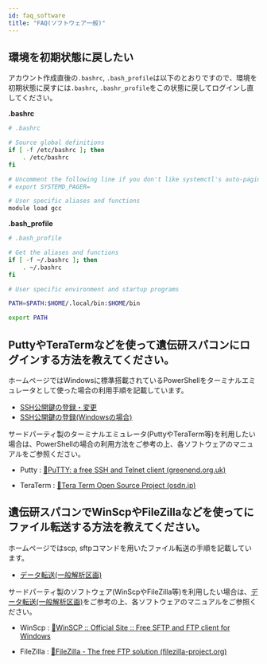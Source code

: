 ```yaml
---
id: faq_software
title: "FAQ(ソフトウェア一般)"
---
```


## 環境を初期状態に戻したい

アカウント作成直後の`.bashrc`, `.bash_profile`は以下のとおりですので、環境を初期状態に戻すには`.bashrc`, `.bashr_profile`をこの状態に戻してログインし直してください。

**.bashrc**

```bash
# .bashrc

# Source global definitions
if [ -f /etc/bashrc ]; then
	. /etc/bashrc
fi

# Uncomment the following line if you don't like systemctl's auto-paging feature:
# export SYSTEMD_PAGER=

# User specific aliases and functions
module load gcc
```

**.bash_profile**

```bash
# .bash_profile

# Get the aliases and functions
if [ -f ~/.bashrc ]; then
	. ~/.bashrc
fi

# User specific environment and startup programs

PATH=$PATH:$HOME/.local/bin:$HOME/bin

export PATH
```


## PuttyやTeraTermなどを使って遺伝研スパコンにログインする方法を教えてください。

ホームページではWindowsに標準搭載されているPowerShellをターミナルエミュレータとして使った場合の利用手順を記載しています。

- [<u>SSH公開鍵の登録・変更</u>](/application/ssh_keys)
- [<u>SSH公開鍵の登録(Windowsの場合)</u>](/application/ssh_keys_windows)

サードパーティ製のターミナルエミュレータ(PuttyやTeraTerm等)を利用したい場合は、PowerShellの場合の利用方法をご参考の上、各ソフトウェアのマニュアルをご参照ください。

- Putty : 
[&#x1f517;<u>PuTTY: a free SSH and Telnet client (greenend.org.uk)</u>](https://www.chiark.greenend.org.uk/~sgtatham/putty/)


- TeraTerm : 
[&#x1f517;<u>Tera Term Open Source Project (osdn.jp)</u>](https://ttssh2.osdn.jp/index.html.en)


## 遺伝研スパコンでWinScpやFileZillaなどを使ってにファイル転送する方法を教えてください。

ホームページではscp, sftpコマンドを用いたファイル転送の手順を記載しています。

- [<u>データ転送(一般解析区画)</u>](/general_analysis_division/ga_transfer/)

サードパーティ製のソフトウェア(WinScpやFileZilla等)を利用したい場合は、[<u>データ転送(一般解析区画)</u>](/general_analysis_division/ga_transfer/)をご参考の上、各ソフトウェアのマニュアルをご参照ください。

- WinScp : 
[&#x1f517;<u>WinSCP :: Official Site :: Free SFTP and FTP client for Windows</u>](https://winscp.net/eng/index.php)


- FileZilla : 
[&#x1f517;<u>FileZilla - The free FTP solution (filezilla-project.org)</u>](https://filezilla-project.org/)
